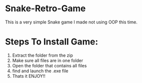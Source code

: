 # Snake-Retro-Game
This is a very simple Snake game I made not using OOP this time.

# Steps To Install Game:
1. Extract the folder from the zip
2. Make sure all files are in one folder
3. Open the folder that contains all files 
4. find and launch the .exe file
5. Thats it ENJOY!!
